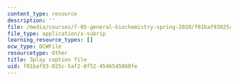 ```yaml
---
content_type: resource
description: ''
file: /media/courses/7-05-general-biochemistry-spring-2020/f01baf93025c5af28f524546545060fe_o1pSk-sgFCA.vtt
file_type: application/x-subrip
learning_resource_types: []
ocw_type: OCWFile
resourcetype: Other
title: 3play caption file
uid: f01baf93-025c-5af2-8f52-4546545060fe
---
```

